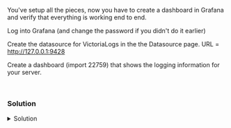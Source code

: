 You've setup all the pieces, now you have to create a dashboard in Grafana and verify that everything is working end to end.

Log into Grafana (and change the password if you didn't do it earlier)

Create the datasource for VictoriaLogs in the the Datasource page. URL = http://127.0.0.1:9428

Create a dashboard (import 22759) that shows the logging information for your server.

<br>

### Solution
<details>
<summary>Solution</summary>

Connect to Grafana and log in {{TRAFFIC_HOST1_3000}}

Create the datasource for Prometheus in the the Datasource page. URL = http://127.0.0.1:9090 

Import the dashboard 22759 to view the metric data.

Verify the dashboard is working properly.

</details>